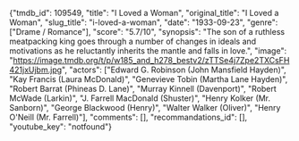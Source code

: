 {"tmdb_id": 109549, "title": "I Loved a Woman", "original_title": "I Loved a Woman", "slug_title": "i-loved-a-woman", "date": "1933-09-23", "genre": ["Drame / Romance"], "score": "5.7/10", "synopsis": "The son of a ruthless meatpacking king goes through a number of changes in ideals and motivations as he reluctantly inherits the mantle and falls in love.", "image": "https://image.tmdb.org/t/p/w185_and_h278_bestv2/zTTSe4j7Zpe2TXCsFH421jxUjbm.jpg", "actors": ["Edward G. Robinson (John Mansfield Hayden)", "Kay Francis (Laura McDonald)", "Genevieve Tobin (Martha Lane Hayden)", "Robert Barrat (Phineas D. Lane)", "Murray Kinnell (Davenport)", "Robert McWade (Larkin)", "J. Farrell MacDonald (Shuster)", "Henry Kolker (Mr. Sanborn)", "George Blackwood (Henry)", "Walter Walker (Oliver)", "Henry O'Neill (Mr. Farrell)"], "comments": [], "recommandations_id": [], "youtube_key": "notfound"}